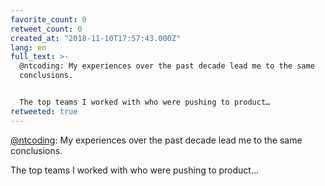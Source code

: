```yaml
---
favorite_count: 0
retweet_count: 0
created_at: "2018-11-10T17:57:43.000Z"
lang: en
full_text: >-
  @ntcoding: My experiences over the past decade lead me to the same
  conclusions.


  The top teams I worked with who were pushing to product…
retweeted: true
---
```


[@ntcoding](https://twitter.com/ntcoding): My experiences over the past decade
lead me to the same conclusions.

The top teams I worked with who were pushing to product…
